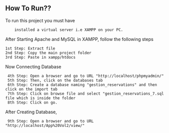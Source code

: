 
## How To Run??

To run this project you must have 

```
    installed a virtual server i.e XAMPP on your PC.
```

After Starting Apache and MySQL in XAMPP, follow the following steps

```
1st Step: Extract file
2nd Step: Copy the main project folder
3rd Step: Paste in xampp/htdocs
```
Now Connecting Database

```
 4th Step: Open a browser and go to URL "http://localhost/phpmyadmin/"
 5th Step: Then, click on the databases tab
 6th Step: Create a database naming "gestion_reservations" and then click on the import tab
 7th Step: Click on browse file and select "gestion_reservations_7.sql file which is inside the folder
 8th Step: Click on go.
```
After Creating Database,
```
 9th Step: Open a browser and go to URL "http://localhost/App%20Vol2/view/"
```

